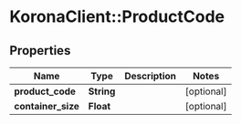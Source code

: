 # KoronaClient::ProductCode

## Properties
Name | Type | Description | Notes
------------ | ------------- | ------------- | -------------
**product_code** | **String** |  | [optional] 
**container_size** | **Float** |  | [optional] 


